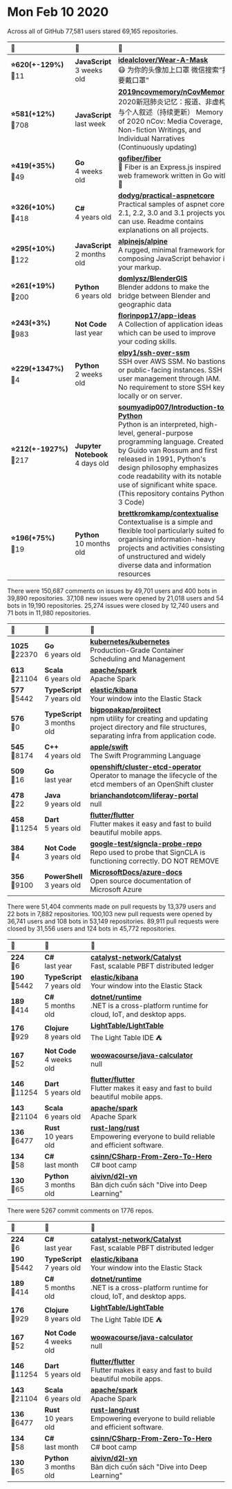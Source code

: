 # Mon Feb 10 2020

Across all of GitHub 77,581 users stared 
69,165 repositories. 

| :page_with_curl: | :calendar: | :page_with_curl: |
| :--- | :--- | :--- |
| **:star:620(+-129%)**<br>:twisted_rightwards_arrows:11 | **JavaScript**<br>3 weeks old | **[idealclover/Wear-A-Mask](https://github.com/idealclover/Wear-A-Mask)**<br>😷 为你的头像加上口罩 微信搜索“我要戴口罩” |
| **:star:581(+12%)**<br>:twisted_rightwards_arrows:708 | **JavaScript**<br>last week | **[2019ncovmemory/nCovMemory](https://github.com/2019ncovmemory/nCovMemory)**<br>2020新冠肺炎记忆：报道、非虚构与个人叙述（持续更新） Memory of 2020 nCov: Media Coverage, Non-fiction Writings, and Individual Narratives (Continuously updating) |
| **:star:419(+35%)**<br>:twisted_rightwards_arrows:49 | **Go**<br>4 weeks old | **[gofiber/fiber](https://github.com/gofiber/fiber)**<br>🚀 Fiber is an Express.js inspired web framework written in Go with 💖 |
| **:star:326(+10%)**<br>:twisted_rightwards_arrows:418 | **C#**<br>4 years old | **[dodyg/practical-aspnetcore](https://github.com/dodyg/practical-aspnetcore)**<br>Practical samples of aspnet core 2.1, 2.2, 3.0 and 3.1 projects you can use. Readme contains explanations on all projects. |
| **:star:295(+10%)**<br>:twisted_rightwards_arrows:122 | **JavaScript**<br>2 months old | **[alpinejs/alpine](https://github.com/alpinejs/alpine)**<br>A rugged, minimal framework for composing JavaScript behavior in your markup. |
| **:star:261(+19%)**<br>:twisted_rightwards_arrows:200 | **Python**<br>6 years old | **[domlysz/BlenderGIS](https://github.com/domlysz/BlenderGIS)**<br>Blender addons to make the bridge between Blender and geographic data |
| **:star:243(+3%)**<br>:twisted_rightwards_arrows:983 | **Not Code**<br>last year | **[florinpop17/app-ideas](https://github.com/florinpop17/app-ideas)**<br>A Collection of application ideas which can be used to improve your coding skills. |
| **:star:229(+1347%)**<br>:twisted_rightwards_arrows:4 | **Python**<br>2 weeks old | **[elpy1/ssh-over-ssm](https://github.com/elpy1/ssh-over-ssm)**<br>SSH over AWS SSM. No bastions or public-facing instances. SSH user management through IAM. No requirement to store SSH keys locally or on server. |
| **:star:212(+-1927%)**<br>:twisted_rightwards_arrows:217 | **Jupyter Notebook**<br>4 days old | **[soumyadip007/Introduction-to-Python](https://github.com/soumyadip007/Introduction-to-Python)**<br>Python is an interpreted, high-level, general-purpose programming language. Created by Guido van Rossum and first released in 1991, Python's design philosophy emphasizes code readability with its notable use of significant white space. (This repository contains Python 3 Code)  |
| **:star:196(+75%)**<br>:twisted_rightwards_arrows:19 | **Python**<br>10 months old | **[brettkromkamp/contextualise](https://github.com/brettkromkamp/contextualise)**<br>Contextualise is a simple and flexible tool particularly suited for organising information-heavy projects and activities consisting of unstructured and widely diverse data and information resources |

There were 150,687 comments on issues by 49,701 users and 400 bots in 39,890 repositories.
37,108 new issues were opened by 21,018 users and 54 bots in 19,190 repositories.
25,274 issues were closed by 12,740 users and 71 bots in 11,980 repositories.

| :speech_balloon: | :calendar: | :page_with_curl: |
| :--- | :--- | :--- |
| **1025**<br>:twisted_rightwards_arrows:22370 | **Go**<br>6 years old | **[kubernetes/kubernetes](https://github.com/kubernetes/kubernetes)**<br>Production-Grade Container Scheduling and Management |
| **613**<br>:twisted_rightwards_arrows:21104 | **Scala**<br>6 years old | **[apache/spark](https://github.com/apache/spark)**<br>Apache Spark |
| **577**<br>:twisted_rightwards_arrows:5442 | **TypeScript**<br>7 years old | **[elastic/kibana](https://github.com/elastic/kibana)**<br>Your window into the Elastic Stack |
| **576**<br>:twisted_rightwards_arrows:0 | **TypeScript**<br>3 months old | **[bigpopakap/projitect](https://github.com/bigpopakap/projitect)**<br>npm utility for creating and updating project directory and file structures, separating infra from application code. |
| **545**<br>:twisted_rightwards_arrows:8174 | **C++**<br>4 years old | **[apple/swift](https://github.com/apple/swift)**<br>The Swift Programming Language |
| **509**<br>:twisted_rightwards_arrows:16 | **Go**<br>last year | **[openshift/cluster-etcd-operator](https://github.com/openshift/cluster-etcd-operator)**<br>Operator to manage the lifecycle of the etcd members of an OpenShift cluster |
| **478**<br>:twisted_rightwards_arrows:22 | **Java**<br>9 years old | **[brianchandotcom/liferay-portal](https://github.com/brianchandotcom/liferay-portal)**<br>null |
| **458**<br>:twisted_rightwards_arrows:11254 | **Dart**<br>5 years old | **[flutter/flutter](https://github.com/flutter/flutter)**<br>Flutter makes it easy and fast to build beautiful mobile apps. |
| **384**<br>:twisted_rightwards_arrows:4 | **Not Code**<br>3 years old | **[google-test/signcla-probe-repo](https://github.com/google-test/signcla-probe-repo)**<br>Repo used to probe that SignCLA is functioning correctly.  DO NOT REMOVE |
| **356**<br>:twisted_rightwards_arrows:9100 | **PowerShell**<br>3 years old | **[MicrosoftDocs/azure-docs](https://github.com/MicrosoftDocs/azure-docs)**<br>Open source documentation of Microsoft Azure |

There were 51,404 comments made on pull requests by 13,379 users and 22 bots in 7,882 repositories.
100,103 new pull requests were opened by 36,741 users and 108 bots in 53,149 repositories.
89,911 pull requests were closed by 31,556 users and 124 bots in 45,772 repositories.

| :speech_balloon: | :calendar: | :page_with_curl: |
| :--- | :--- | :--- |
| **224**<br>:twisted_rightwards_arrows:6 | **C#**<br>last year | **[catalyst-network/Catalyst](https://github.com/catalyst-network/Catalyst)**<br>Fast, scalable PBFT distributed ledger |
| **190**<br>:twisted_rightwards_arrows:5442 | **TypeScript**<br>7 years old | **[elastic/kibana](https://github.com/elastic/kibana)**<br>Your window into the Elastic Stack |
| **189**<br>:twisted_rightwards_arrows:414 | **C#**<br>5 months old | **[dotnet/runtime](https://github.com/dotnet/runtime)**<br>.NET is a cross-platform runtime for cloud, IoT, and desktop apps. |
| **176**<br>:twisted_rightwards_arrows:929 | **Clojure**<br>8 years old | **[LightTable/LightTable](https://github.com/LightTable/LightTable)**<br>The Light Table IDE ⛺ |
| **167**<br>:twisted_rightwards_arrows:52 | **Not Code**<br>4 weeks old | **[woowacourse/java-calculator](https://github.com/woowacourse/java-calculator)**<br>null |
| **146**<br>:twisted_rightwards_arrows:11254 | **Dart**<br>5 years old | **[flutter/flutter](https://github.com/flutter/flutter)**<br>Flutter makes it easy and fast to build beautiful mobile apps. |
| **143**<br>:twisted_rightwards_arrows:21104 | **Scala**<br>6 years old | **[apache/spark](https://github.com/apache/spark)**<br>Apache Spark |
| **136**<br>:twisted_rightwards_arrows:6477 | **Rust**<br>10 years old | **[rust-lang/rust](https://github.com/rust-lang/rust)**<br>Empowering everyone to build reliable and efficient software. |
| **134**<br>:twisted_rightwards_arrows:58 | **C#**<br>last month | **[csinn/CSharp-From-Zero-To-Hero](https://github.com/csinn/CSharp-From-Zero-To-Hero)**<br>C# boot camp |
| **130**<br>:twisted_rightwards_arrows:65 | **Python**<br>3 months old | **[aivivn/d2l-vn](https://github.com/aivivn/d2l-vn)**<br>Bản dịch cuốn sách "Dive into Deep Learning" |

There were 5267 commit comments on 1776 repos.

| :speech_balloon: | :calendar: | :page_with_curl: |
| :--- | :--- | :--- |
| **224**<br>:twisted_rightwards_arrows:6 | **C#**<br>last year | **[catalyst-network/Catalyst](https://github.com/catalyst-network/Catalyst)**<br>Fast, scalable PBFT distributed ledger |
| **190**<br>:twisted_rightwards_arrows:5442 | **TypeScript**<br>7 years old | **[elastic/kibana](https://github.com/elastic/kibana)**<br>Your window into the Elastic Stack |
| **189**<br>:twisted_rightwards_arrows:414 | **C#**<br>5 months old | **[dotnet/runtime](https://github.com/dotnet/runtime)**<br>.NET is a cross-platform runtime for cloud, IoT, and desktop apps. |
| **176**<br>:twisted_rightwards_arrows:929 | **Clojure**<br>8 years old | **[LightTable/LightTable](https://github.com/LightTable/LightTable)**<br>The Light Table IDE ⛺ |
| **167**<br>:twisted_rightwards_arrows:52 | **Not Code**<br>4 weeks old | **[woowacourse/java-calculator](https://github.com/woowacourse/java-calculator)**<br>null |
| **146**<br>:twisted_rightwards_arrows:11254 | **Dart**<br>5 years old | **[flutter/flutter](https://github.com/flutter/flutter)**<br>Flutter makes it easy and fast to build beautiful mobile apps. |
| **143**<br>:twisted_rightwards_arrows:21104 | **Scala**<br>6 years old | **[apache/spark](https://github.com/apache/spark)**<br>Apache Spark |
| **136**<br>:twisted_rightwards_arrows:6477 | **Rust**<br>10 years old | **[rust-lang/rust](https://github.com/rust-lang/rust)**<br>Empowering everyone to build reliable and efficient software. |
| **134**<br>:twisted_rightwards_arrows:58 | **C#**<br>last month | **[csinn/CSharp-From-Zero-To-Hero](https://github.com/csinn/CSharp-From-Zero-To-Hero)**<br>C# boot camp |
| **130**<br>:twisted_rightwards_arrows:65 | **Python**<br>3 months old | **[aivivn/d2l-vn](https://github.com/aivivn/d2l-vn)**<br>Bản dịch cuốn sách "Dive into Deep Learning" |


